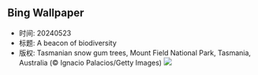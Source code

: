 ## Bing Wallpaper
- 时间: 20240523
- 标题: A beacon of biodiversity
- 版权: Tasmanian snow gum trees, Mount Field National Park, Tasmania, Australia (© Ignacio Palacios/Getty Images)
![](https://cn.bing.com/th?id=OHR.SnowGumTasmania_EN-US4058572259_UHD.jpg&rf=LaDigue_UHD.jpg&pid=hp&w=3840&h=2160&rs=1&c=4)
